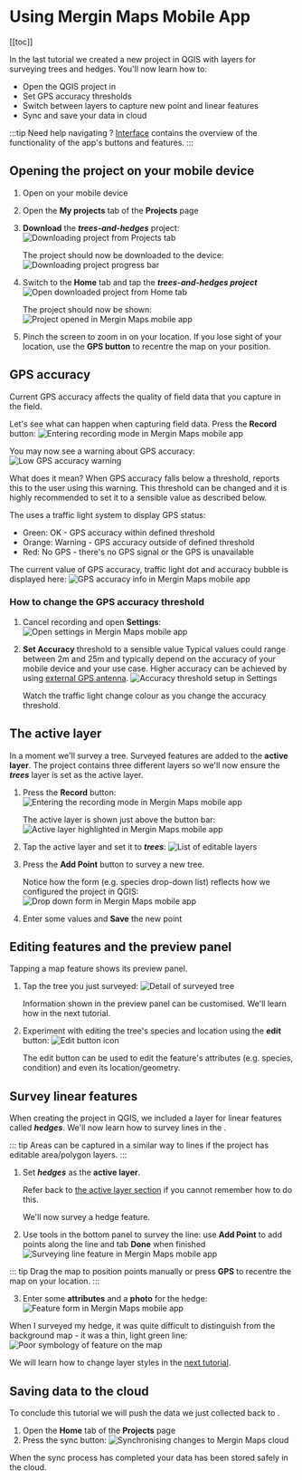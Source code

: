 # Using Mergin Maps Mobile App

[[toc]]

In the last tutorial we created a new <MainPlatformName /> project in QGIS with layers for surveying trees and hedges. You'll now learn how to:
* Open the QGIS project in <MobileAppName />
* Set GPS accuracy thresholds
* Switch between layers to capture new point and linear features
* Sync and save your data in <MainPlatformNameLink /> cloud

:::tip
Need help navigating <MobileAppName />? [<MobileAppName /> Interface](../../field/input_ui/) contains the overview of the functionality of the app's buttons and features.
:::

## Opening the project on your mobile device 
1. Open <MobileAppName /> on your mobile device
2. Open the **My projects** tab of the **Projects** page
3. **Download** the ***trees-and-hedges*** project:
   ![Downloading project from Projects tab](./merginmaps-mobile-download-my-project.jpg "Downloading project from Projects tab")

   The project should now be downloaded to the device:
   ![Downloading project progress bar](./merginmaps-mobile-project-downloading.jpg "Downloading project progress bar")

4. Switch to the **Home** tab and tap the ***trees-and-hedges project***
   ![Open downloaded project from Home tab](./merginmaps-mobile-open-project.jpg "Open downloaded project from Home tab")

   The project should now be shown:
   ![Project opened in Mergin Maps mobile app](../capturing-first-data/merginmaps-mobile-location-shown-on-osm.jpg "Project opened in Mergin Maps mobile app")

5. Pinch the screen to zoom in on your location. If you lose sight of your location, use the **GPS button** to recentre the map on your position.

## GPS accuracy
Current GPS accuracy affects the quality of field data that you capture in the field. 

Let's see what can happen when capturing field data. Press the **Record** button:
![Entering recording mode in Mergin Maps mobile app](../capturing-first-data/merginmaps-mobile-record.jpg "Entering recording mode in Mergin Maps mobile app")
   
You may now see a warning about GPS accuracy:
![Low GPS accuracy warning](./merginmaps-mobile-gps-accuracy-warning.jpg "Low GPS accuracy warning")

What does it mean? When GPS accuracy falls below a threshold, <MobileAppName /> reports this to the user using this warning. This threshold can be changed and it is highly recommended to set it to a sensible value as described below.
   
The <MobileAppNameShort /> uses a traffic light system to display GPS status:
* Green: OK - GPS accuracy within defined threshold
* Orange: Warning - GPS accuracy outside of defined threshold
* Red: No GPS - there's no GPS signal or the GPS is unavailable

The current value of GPS accuracy, traffic light dot and accuracy bubble is displayed here:
   ![GPS accuracy info in Mergin Maps mobile app](./merginmaps-mobile-accuracy-spot-and-bubble.jpg "GPS accuracy info in Mergin Maps mobile app")

### How to change the GPS accuracy threshold
1. Cancel recording and open **Settings**:
   ![Open settings in Mergin Maps mobile app](./merginmaps-mobile-open-settings.jpg "Open settings in Mergin Maps mobile app")

3. **Set Accuracy** threshold to a sensible value
   Typical values could range between 2m and 25m and typically depend on the accuracy of your mobile device and your use case. Higher accuracy can be achieved by using [external GPS antenna](../../field/external_gps/).
   ![Accuracy threshold setup in Settings](./merginmaps-mobile-setting-accuracy-threshold.jpg "Accuracy threshold setup in Settings")

   Watch the traffic light change colour as you change the accuracy threshold.

## The active layer
In a moment we'll survey a tree. Surveyed features are added to the **active layer**. The project contains three different layers so we'll now ensure the ***trees*** layer is set as the active layer.

1. Press the **Record** button:
   ![Entering the recording mode in Mergin Maps mobile app](../capturing-first-data/merginmaps-mobile-record.jpg "Entering the recording mode in Mergin Maps mobile app")

   The active layer is shown just above the button bar:
   ![Active layer highlighted in Mergin Maps mobile app](./merginmaps-mobile-active-layer.jpg "Active layer highlighted in Mergin Maps mobile app")

2. Tap the active layer and set it to ***trees***:
   ![List of editable layers](./merginmaps-mobile-active-layer-set-to-trees.jpg "List of editable layers")

3. Press the **Add Point** button to survey a new tree.

   Notice how the form (e.g. species drop-down list) reflects how we configured the project in QGIS:
   ![Drop down form in Mergin Maps mobile app](./merginmaps-mobile-forms-with-drop-down.jpg "Drop down form in Mergin Maps mobile app")

4. Enter some values and **Save** the new point

## Editing features and the preview panel
Tapping a map feature shows its preview panel.

1. Tap the tree you just surveyed:
   ![Detail of surveyed tree](./merginmaps-mobile-default-preview-panel.jpg "Detail of surveyed tree")

   Information shown in the preview panel can be customised. We'll learn how in the next tutorial.
   
2. Experiment with editing the tree's species and location using the **edit** button:
   ![Edit button icon](./merginmaps-mobile-edit-button.jpg "Edit button icon")

   The edit button can be used to edit the feature's attributes (e.g. species, condition) and even its location/geometry.

## Survey linear features

When creating the project in QGIS, we included a layer for linear features called ***hedges***. We'll now learn how to survey lines in the <MobileAppNameShort />.

::: tip
Areas can be captured in a similar way to lines if the project has editable area/polygon layers.
:::

1. Set ***hedges*** as the **active layer**.
   
   Refer back to [the active layer section](#the-active-layer) if you cannot remember how to do this.
   
   We'll now survey a hedge feature.

2. Use tools in the bottom panel to survey the line: use **Add Point** to add points along the line and tab **Done** when finished
   ![Surveying line feature in Mergin Maps mobile app](./merginmaps-mobile-digitising-line.jpg "Surveying line feature in Mergin Maps mobile app")

::: tip
Drag the map to position points manually or press **GPS** to recentre the map on your location.
:::

3. Enter some **attributes** and a **photo** for the hedge:
   ![Feature form in Mergin Maps mobile app](./merginmaps-mobile-hedge-attributes-and-photo.jpg "Feature form in Mergin Maps mobile app")

When I surveyed my hedge, it was quite difficult to distinguish from the background map - it was a thin, light green line: 
![Poor symbology of feature on the map](./merginmaps-mobile-poor-symbology.jpg "Poor symbology of feature on the map")

We will learn how to change layer styles in the [next tutorial](../further-project-customisation/).

## Saving data to the cloud
To conclude this tutorial we will push the data we just collected back to <MainPlatformNameLink />.
1. Open the **Home** tab of the **Projects** page
2. Press the sync button:
   ![Synchronising changes to Mergin Maps cloud](./merginmaps-mobile-sync-project.jpg "Synchronising changes to Mergin Maps cloud")

When the sync process has completed your data has been stored safely in the cloud.
